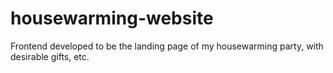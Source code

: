 # housewarming-website
Frontend developed to be the landing page of my housewarming party, with desirable gifts, etc.  
